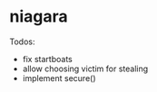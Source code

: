 niagara
=======

Todos:
- fix startboats
- allow choosing victim for stealing
- implement secure() 
